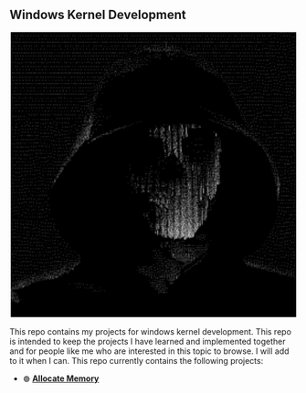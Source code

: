 ## Windows Kernel Development 
<div align="center">
    <img src="https://github.com/0xCyberGenji/WinKernelDev/blob/main/gif/video.gif?raw=true" width="500">
</div>

This repo contains my projects for windows kernel development. This repo is intended to keep the projects I have learned and implemented together and for people like me who are interested in this topic to browse. I will add to it when I can. This repo currently contains the following projects:

- `🟢` [**Allocate Memory**](https://github.com/x1nerama/WinKernelDev/tree/main/Memory/allocate-memory/allocate-memory)
